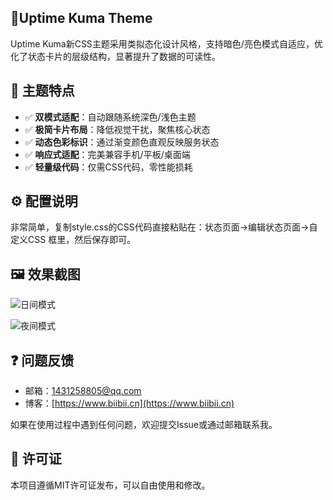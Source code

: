 ## 🎉Uptime Kuma Theme

Uptime Kuma新CSS主题采用类拟态化设计风格，支持暗色/亮色模式自适应，优化了状态卡片的层级结构，显著提升了数据的可读性。

## 🌟 主题特点

- ✅ **双模式适配**：自动跟随系统深色/浅色主题
- ✅ **极简卡片布局**：降低视觉干扰，聚焦核心状态
- ✅ **动态色彩标识**：通过渐变颜色直观反映服务状态
- ✅ **响应式适配**：完美兼容手机/平板/桌面端
- ✅ **轻量级代码**：仅需CSS代码，零性能损耗

## ⚙️ 配置说明

非常简单，复制style.css的CSS代码直接粘贴在：状态页面->编辑状态页面->自定义CSS 框里，然后保存即可。

## 🖼️ 效果截图

![日间模式](https://www.biibii.cn/usr/uploads/2025/02/3310617032.webp)

![夜间模式](https://www.biibii.cn/usr/uploads/2025/02/2068308029.webp)

## ❓ 问题反馈

- 邮箱：1431258805@qq.com
- 博客：[https://www.biibii.cn](https://www.biibii.cn)

如果在使用过程中遇到任何问题，欢迎提交Issue或通过邮箱联系我。

## 📝 许可证

本项目遵循MIT许可证发布，可以自由使用和修改。
